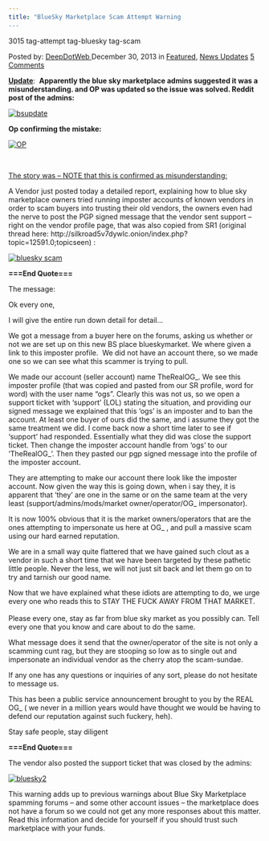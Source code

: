 ```yaml
---
title: "BlueSky Marketplace Scam Attempt Warning
---
```

3015  tag-attempt tag-bluesky tag-scam 

<span>Posted by: <a href="https://www.deepdotweb.com/author/admin/" title="">DeepDotWeb </a></span>
<span>December 30, 2013</span>
<span>in <a href="https://www.deepdotweb.com/category/deepdot-news/" rel="category tag">Featured</a>, <a href="https://www.deepdotweb.com/category/news-updates/" rel="category tag">News Updates</a></span>
<span><a href="https://www.deepdotweb.com/2013/12/30/bluesky-market-scam-attempt-warning/#comments">5 Comments</a></span>


<p><strong><span style="text-decoration: underline;">Update</span></strong>:  <strong>Apparently the blue sky marketplace admins suggested it was a misunderstanding. and OP was updated so the issue was solved. Reddit post of the admins:</strong></p>
<p><a href="/imgs/2013/12/bsupdate.png"><img class="aligncenter  wp-image-3048" alt="bsupdate" src="/imgs/2013/12/bsupdate.png" width="659" height="307" srcset="/imgs/2013/12/bsupdate.png 895w, /imgs/2013/12/bsupdate-300x140.png 300w" sizes="(max-width: 659px) 100vw, 659px"/></a></p>
<p><strong> Op confirming the mistake:</strong></p>
<p><a href="/imgs/2013/12/OP.png"><img class="aligncenter  wp-image-3049" alt="OP" src="/imgs/2013/12/OP.png" width="692" height="563" srcset="/imgs/2013/12/OP.png 939w, /imgs/2013/12/OP-300x244.png 300w" sizes="(max-width: 692px) 100vw, 692px"/></a></p>
<p>&nbsp;</p>
<p><span style="text-decoration: underline;">The story was &#8211; NOTE that this is confirmed as misunderstanding:</span></p>
<p>A Vendor just posted today a detailed report, explaining how to blue sky marketplace owners tried running imposter accounts of known vendors in order to scam buyers into trusting their old vendors, the owners even had the nerve to post the PGP signed message that the vendor sent support &#8211; right on the vendor profile page, that was also copied from SR1 (original thread here: http://silkroad5v7dywlc.onion/index.php?topic=12591.0;topicseen) :</p>
<p><a href="/imgs/2013/12/bluesky.png"><img class="aligncenter  wp-image-3016" alt="bluesky scam" src="/imgs/2013/12/bluesky.png" width="736" height="678" srcset="/imgs/2013/12/bluesky.png 944w, /imgs/2013/12/bluesky-300x276.png 300w" sizes="(max-width: 736px) 100vw, 736px"/></a></p>
<p><strong>===End Quote===</strong></p>
<p>The message:</p>
<p>Ok every one,</p>
<p>I will give the entire run down detail for detail&#8230;</p>
<p>We got a message from a buyer here on the forums, asking us whether or not we are set up on this new BS place blueskymarket. We where given a link to this imposter profile.  We did not have an account there, so we made one so we can see what this scammer is trying to pull.</p>
<p>We made our account (seller account) name TheRealOG_. We see this imposter profile (that was copied and pasted from our SR profile, word for word) with the user name &#8220;ogs&#8221;. Clearly this was not us, so we open a support ticket with &#8216;support&#8217; (LOL) stating the situation, and providing our signed message we explained that this &#8216;ogs&#8217; is an imposter and to ban the account. At least one buyer of ours did the same, and i assume they got the same treatment we did. I come back now a short time later to see if &#8216;support&#8217; had responded. Essentially what they did was close the support ticket. Then change the imposter account handle from &#8216;ogs&#8217; to our &#8216;TheRealOG_&#8217;. Then they pasted our pgp signed message into the profile of the imposter account.</p>
<p>They are attempting to make our account there look like the imposter account. Now given the way this is going down, when i say they, it is apparent that &#8216;they&#8217; are one in the same or on the same team at the very least (support/admins/mods/market owner/operator/OG_ impersonator).</p>
<p>It is now 100% obvious that it is the market owners/operators that are the ones attempting to impersonate us here at OG_ , and pull a massive scam using our hard earned reputation.</p>
<p>We are in a small way quite flattered that we have gained such clout as a vendor in such a short time that we have been targeted by these pathetic little people. Never the less, we will not just sit back and let them go on to try and tarnish our good name.</p>
<p>Now that we have explained what these idiots are attempting to do, we urge every one who reads this to STAY THE FUCK AWAY FROM THAT MARKET.<strong><br/>
</strong><br/>
    Please every one, stay as far from blue sky market as you possibly can. Tell every one that you know and care about to do the same.</p>
<p>What message does it send that the owner/operator of the site is not only a scamming cunt rag, but they are stooping so low as to single out and impersonate an individual vendor as the cherry atop the scam-sundae.</p>
<p>If any one has any questions or inquiries of any sort, please do not hesitate to message us.</p>
<p>This has been a public service announcement brought to you by the REAL OG_ ( we never in a million years would have thought we would be having to defend our reputation against such fuckery, heh).</p>
<p>Stay safe people, stay diligent</p>
<p><strong>===End Quote===</strong></p>
<p>The vendor also posted the support ticket that was closed by the admins:</p>
<p><a href="/imgs/2013/12/bluesky2.png"><img class="aligncenter  wp-image-3017" alt="bluesky2" src="/imgs/2013/12/bluesky2.png" width="608" height="430" srcset="/imgs/2013/12/bluesky2.png 943w, /imgs/2013/12/bluesky2-300x212.png 300w" sizes="(max-width: 608px) 100vw, 608px"/></a></p>
<p>This warning adds up to previous warnings about Blue Sky Marketplace spamming forums &#8211; and some other account issues &#8211; the marketplace does not have a forum so we could not get any more responses about this matter. Read this information and decide for yourself if you should trust such marketplace with your funds.</p>
</div>
<span style="display:none"><a href="https://www.deepdotweb.com/tag/attempt/" rel="tag">attempt</a> <a href="https://www.deepdotweb.com/tag/bluesky/" rel="tag">bluesky</a> <a href="https://www.deepdotweb.com/tag/scam/" rel="tag">scam</a> <a href="https://www.deepdotweb.com/tag/warning/" rel="tag">warning</a>

Updated: 2013-12-30